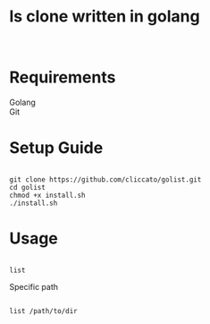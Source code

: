 <h1>ls clone written in golang</h1>
<br>
<h1>Requirements</h1>
Golang<br>
Git
<br>
<h1>Setup Guide</h1>

```

git clone https://github.com/cliccato/golist.git
cd golist
chmod +x install.sh
./install.sh

```

<h1>Usage</h1>

```

list

```

Specific path

```

list /path/to/dir

```

